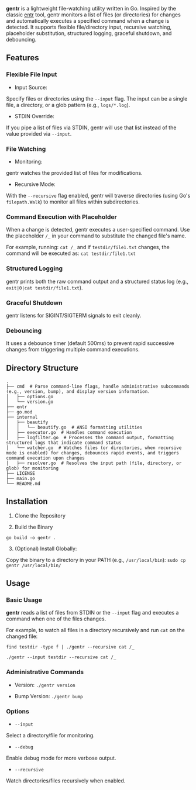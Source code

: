 **gentr** is a lightweight file-watching utility written in Go. Inspired by the classic [entr](https://github.com/eradman/entr) tool, gentr monitors a list of files (or directories) for changes and automatically executes a specified command when a change is detected. It supports flexible file/directory input, recursive watching, placeholder substitution, structured logging, graceful shutdown, and debouncing.

## Features

### Flexible File Input

- Input Source:

Specify files or directories using the `--input` flag. The input can be a single file, a directory, or a glob pattern (e.g., `logs/*.log`).

- STDIN Override:

If you pipe a list of files via STDIN, gentr will use that list instead of the value provided via `--input`.

### File Watching

- Monitoring:

gentr watches the provided list of files for modifications.

- Recursive Mode:

With the `--recursive` flag enabled, gentr will traverse directories (using Go's `filepath.Walk`) to monitor all files within subdirectories.

### Command Execution with Placeholder

When a change is detected, gentr executes a user-specified command. Use the placeholder `/_` in your command to substitute the changed file's name.

For example, running: `cat /_` and if `testdir/file1.txt` changes, the command will be executed as: `cat testdir/file1.txt`

### Structured Logging

gentr prints both the raw command output and a structured status log (e.g., `exit|0|cat testdir/file1.txt`).

### Graceful Shutdown

gentr listens for SIGINT/SIGTERM signals to exit cleanly.

### Debouncing

It uses a debounce timer (default 500ms) to prevent rapid successive changes from triggering multiple command executions.

## Directory Structure

```
.
├── cmd  # Parse command-line flags, handle administrative subcommands (e.g., version, bump), and display version information.
│   ├── options.go
│   └── version.go
├── entr
├── go.mod
├── internal
│   ├── beautify
│   │   └── beautify.go  # ANSI formatting utilities
│   ├── executor.go  # Handles command execution
│   ├── logfilter.go  # Processes the command output, formatting structured logs that indicate command status
│   └── watcher.go  # Watches files (or directories, when recursive mode is enabled) for changes, debounces rapid events, and triggers command execution upon changes
│   ├── resolver.go  # Resolves the input path (file, directory, or glob) for monitoring
├── LICENSE
├── main.go
└── README.md
```

## Installation

1. Clone the Repository

2. Build the Binary

```
go build -o gentr .
```

3. (Optional) Install Globally:

Copy the binary to a directory in your PATH (e.g., `/usr/local/bin`): `sudo cp gentr /usr/local/bin/`

## Usage

### Basic Usage

**gentr** reads a list of files from STDIN or the `--input` flag and executes a command when one of the files changes.

For example, to watch all files in a directory recursively and run `cat` on the changed file:

```shell
find testdir -type f | ./gentr --recursive cat /_
```

```shell
./gentr --input testdir --recursive cat /_
```

### Administrative Commands

* Version: `./gentr version`

* Bump Version: `./gentr bump`

### Options

* `--input`

Select a directory/file for monitoring.

* `--debug`

Enable debug mode for more verbose output.

* `--recursive`

Watch directories/files recursively when enabled.
